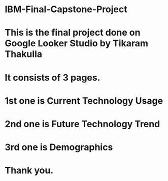 # IBM-Final-Capstone-Project

# This is the final project done on Google Looker Studio by Tikaram Thakulla
# It consists of 3 pages.
# 1st one is Current Technology Usage
# 2nd one is Future Technology Trend
# 3rd one is Demographics


# Thank you.
